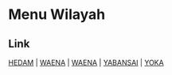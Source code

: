 # Menu Wilayah

## Link

[HEDAM](https://github.com/gigit-pemilu/pemilu-2024-91-papua/tree/main/pilpres/hitung-suara/sub/91-papua/sub/71-kota-jayapura/sub/05-heram/sub/1001-hedam)
 | 
[WAENA](https://github.com/gigit-pemilu/pemilu-2024-91-papua/tree/main/pilpres/hitung-suara/sub/91-papua/sub/71-kota-jayapura/sub/05-heram/sub/1002-waena)
 | 
[WAENA](https://github.com/gigit-pemilu/pemilu-2024-91-papua/tree/main/pilpres/hitung-suara/sub/91-papua/sub/71-kota-jayapura/sub/05-heram/sub/2005-waena)
 | 
[YABANSAI](https://github.com/gigit-pemilu/pemilu-2024-91-papua/tree/main/pilpres/hitung-suara/sub/91-papua/sub/71-kota-jayapura/sub/05-heram/sub/1004-yabansai)
 | 
[YOKA](https://github.com/gigit-pemilu/pemilu-2024-91-papua/tree/main/pilpres/hitung-suara/sub/91-papua/sub/71-kota-jayapura/sub/05-heram/sub/2003-yoka)

